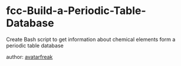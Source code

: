# fcc-Build-a-Periodic-Table-Database
Create Bash script to get information about chemical elements form a periodic table database

author: [avatarfreak](https://github.com/avatarfreak)
